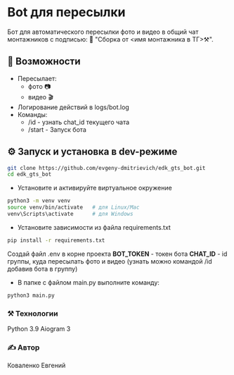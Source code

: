 # Bot для пересылки

Бот для автоматического пересылки фото и видео в общий чат монтажников с подписью: 🔩 "Сборка от <имя монтажника в ТГ>⚒️".

## 🚀 Возможности
- Пересылает:
  - фото 📷
  - видео 🎬
- Логирование действий в logs/bot.log
- Команды:
  - /id - узнать chat_id текущего чата
  - /start - Запуск бота

## ⚙️ Запуск и установка в dev-режиме
```bash
git clone https://github.com/evgeny-dmitrievich/edk_gts_bot.git
cd edk_gts_bot
```
- Установите и активируйте виртуальное окружение
```bash
python3 -m venv venv
source venv/bin/activate   # для Linux/Mac
venv\Scripts\activate      # для Windows
```
- Установите зависимости из файла requirements.txt
```bash
pip install -r requirements.txt
```
Создай файл .env в корне проекта
**BOT_TOKEN** - токен бота
**CHAT_ID** - id группы, куда пересылать фото и видео (узнать можно командой /id добавив бота в группу)

- В папке с файлом main.py выполните команду:
```bash
python3 main.py 
```
### ⚒️ Технологии
Python 3.9
Aiogram 3

### ✍ Автор
Коваленко Евгений

